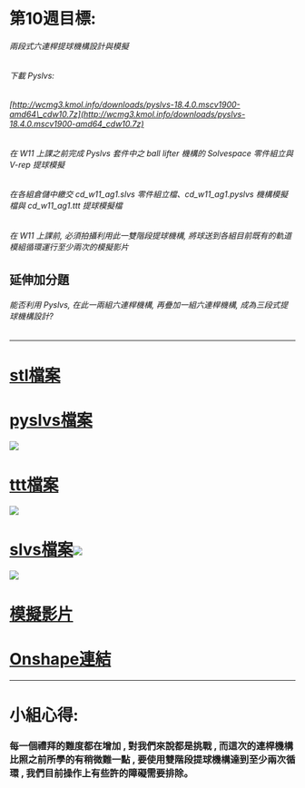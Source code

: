 # 第10週目標:

###### 兩段式六連桿提球機構設計與模擬

###### 下載 Pyslvs:

###### [http://wcmg3.kmol.info/downloads/pyslvs-18.4.0.mscv1900-amd64\_cdw10.7z](http://wcmg3.kmol.info/downloads/pyslvs-18.4.0.mscv1900-amd64_cdw10.7z)

###### 在 W11 上課之前完成 Pyslvs 套件中之 ball lifter 機構的 Solvespace 零件組立與 V-rep 提球模擬

###### 在各組倉儲中繳交 cd\_w11\_ag1.slvs 零件組立檔、cd\_w11\_ag1.pyslvs 機構模擬檔與 cd\_w11\_ag1.ttt 提球模擬檔

###### 在 W11 上課前, 必須拍攝利用此一雙階段提球機構, 將球送到各組目前既有的軌道模組循環運行至少兩次的模擬影片

## 延伸加分題

###### 能否利用 Pyslvs, 在此一兩組六連桿機構, 再疊加一組六連桿機構, 成為三段式提球機構設計?

---

# [stl檔案](https://github.com/s40523224/cd2018/blob/gh-pages/w10/loli2.stl)

# [pyslvs檔案](https://github.com/s40523224/cd2018/blob/gh-pages/w10/Ball%20lifter%20%28Double%20six%20bar%20linkage%29.pyslvs)
![](https://s40523210.gitbooks.io/g7_gitbook/content/assets/40523210-3.png)
# [ttt檔案](https://github.com/s40523224/cd2018/blob/gh-pages/w10/loli.ttt)
![](https://s40523210.gitbooks.io/g7_gitbook/content/assets/40523210-1.png)

# [slvs檔案](https://github.com/s40523224/cd2018/blob/gh-pages/w10/Ball%20lifter%20%28Double%20six%20bar%20linkage%29.slvs)![](/assets/40523210-2.png)
![](https://s40523210.gitbooks.io/g7_gitbook/content/assets/40523210-2.png)

# [模擬影片](https://youtu.be/scFy8bWZDGo)

# [Onshape連結](https://cad.onshape.com/documents/cf4a247f0cd69c8487ea2f28/w/ab9b8749f98f35e1e76b6a2e/e/c33665786050a14012d67d2a)

---

# 小組心得:

### 每一個禮拜的難度都在增加 , 對我們來說都是挑戰 , 而這次的連桿機構比照之前所學的有稍微難一點 , 要使用雙階段提球機構達到至少兩次循環 , 我們目前操作上有些許的障礙需要排除。

###



